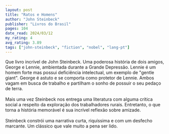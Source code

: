 ```yaml
---
layout: post
title: "Ratos e Homens"
author: "John Steinbeck"
publisher: "Livros do Brasil"
pages: 104
date_read: 2024/03/12
my_rating: 4
avg_rating: 3.89
tags: ["john-steinbeck", "fiction", "nobel", "lang-pt"]
---
```


Que livro incrível de John Steinbeck. Uma poderosa história de dois amigos, George e Lennie, ambientada durante a Grande Depressão. Lennie é um homem forte mas possui deficiência intelectual, um exemplo de "gentle giant". George é astuto e se comporta como protetor de Lennie. Ambos vagam em busca de trabalho e partilham o sonho de possuir o seu pedaço de terra. <br/><br/>Mais uma vez Steinbeck nos entrega uma literatura com alguma crítica social a respeito da exploração dos trabalhadores rurais. Entretanto, o que torna a história memorável é sua incrível reflexão sobre amizade.  <br/><br/>Steinbeck constrói uma narrativa curta, riquíssima e com um desfecho marcante. Um clássico que vale muito a pena ser lido.

